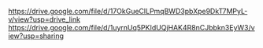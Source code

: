 https://drive.google.com/file/d/17OkGueClLPmqBWD3pbXpe9DkT7MPyL-v/view?usp=drive_link
https://drive.google.com/file/d/1uyrnUq5PKIdUQjHAK4R8nCJbbkn3EyW3/view?usp=sharing
